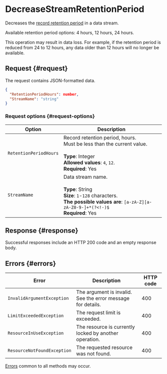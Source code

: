 # DecreaseStreamRetentionPeriod

Decreases the [record retention period](../../concepts/glossary.md#retention-time) in a data stream.

Available retention period options: 4 hours, 12 hours, 24 hours.

This operation may result in data loss. For example, if the retention period is reduced from 24 to 12 hours, any data older than 12 hours will no longer be available.

## Request {#request}

The request contains JSON-formatted data.

```json
{
  "RetentionPeriodHours": number,
  "StreamName": "string"
}
```

### Request options {#request-options}

Option | Description
----- | -----
`RetentionPeriodHours` | Record retention period, hours.<br/>Must be less than the current value.<br/><br/>**Type**: Integer<br/>**Allowed values**: `4`, `12`.<br/>**Required**: Yes
`StreamName` | Data stream name.<br/><br/>**Type**: String<br/>**Size**: `1`-`128` characters.<br/>**The possible values are**: `[a-zA-Z][a-zA-Z0-9-]+*(?<!-)$`<br/>**Required**: Yes

## Response {#response}

Successful responses include an HTTP 200 code and an empty response body.

## Errors {#errors}

Error | Description | HTTP code
----- | ----- | -----
`InvalidArgumentException` | The argument is invalid. See the error message for details. | 400
`LimitExceededException` | The request limit is exceeded. | 400
`ResourceInUseException` | The resource is currently locked by another operation. | 400
`ResourceNotFoundException` | The requested resource was not found. | 400

[Errors](../common-errors.md) common to all methods may occur.
